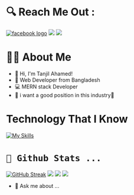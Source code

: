 

# 🔍 Reach Me Out :
  <a style='margin-auto' href="https://www.facebook.com/BoTKT78"> 
  <img src="https://camo.githubusercontent.com/a428615fd6da3270eb06aab64c919a9019487046fdaefbca9ac0d51b17937e26/68747470733a2f2f696d672e736869656c64732e696f2f7374617469632f76313f6d6573736167653d46616365626f6f6b266c6f676f3d66616365626f6f6b266c6162656c3d26636f6c6f723d313837374632266c6f676f436f6c6f723d7768697465266c6162656c436f6c6f723d267374796c653d666f722d7468652d6261646765" alt="facebook logo" data-canonical-src="https://img.shields.io/static/v1?message=Facebook&logo=facebook&label=&color=1877F2&logoColor=white&labelColor=&style=for-the-badge"></a>

  <a style='margin-auto' href="mailto:tanjil.ahamed0199@gmail.com"> 
  <img src="https://img.shields.io/badge/Gmail-D14836?style=for-the-badge&logo=gmail&logoColor=white"></a>

  <a  href="https://www.linkedin.com/in/tanjil-ahamed"> 
  <img src="https://camo.githubusercontent.com/4b17bf96ec09910d620801bf4537933731403ed2e8dca4bbf973ace4ae65ae4f/68747470733a2f2f696d672e736869656c64732e696f2f7374617469632f76313f6d6573736167653d4c696e6b6564496e266c6f676f3d6c696e6b6564696e266c6162656c3d26636f6c6f723d303037374235266c6f676f436f6c6f723d7768697465266c6162656c436f6c6f723d267374796c653d666f722d7468652d6261646765"></a>

# 👩‍💻 About Me
- 👋 Hi, I'm Tanjil Ahamed!
- 🚀 Web Developer from Bangladesh
- 💻 MERN stack Developer
- 🎯 i want a good position in this industry🚀


# Technology That I Know
[![My Skills](https://skillicons.dev/icons?i=js,html,css,tailwind,react,nodejs,firebase,expressjs,mongodb)](https://skillicons.dev)



# <code>🔭 Github Stats ...</code>
[![GitHub Streak](https://github-readme-streak-stats.herokuapp.com?user=tanjilahamed99&theme=nightfox&hide_border=true)](https://git.io/streak-stats)
![](http://github-profile-summary-cards.vercel.app/api/cards/profile-details?username=tanjilahamed99&theme=dark)
![](http://github-profile-summary-cards.vercel.app/api/cards/stats?username=tanjilahamed99&theme=dark)
![](http://github-profile-summary-cards.vercel.app/api/cards/repos-per-language?username=tanjilahamed99&theme=dark)

 




- 💬 Ask me about ...


